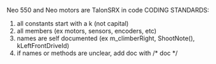 Neo 550 and Neo motors are TalonSRX in code
CODING STANDARDS:
1. all constants start with a k (not capital)
2. all members (ex motors, sensors, encoders, etc)
3. names are self documented (ex m_climberRight, ShootNote(), kLeftFrontDriveId)
4. if names or methods are unclear, add doc with /* doc */

